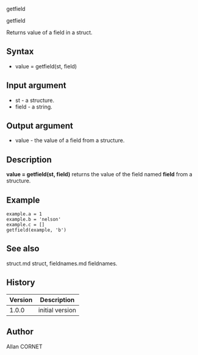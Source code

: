 



getfield


getfield

Returns value of a field in a struct.

## Syntax

- value = getfield(st, field)

## Input argument

 - st - a structure.
 - field - a string.

## Output argument

 - value - the value of a field from a structure.

## Description


  <p><b>value = getfield(st, field)</b> returns the value of the field named <b>field</b> from a structure.</p>


## Example

```Nelson
example.a = 1
example.b = 'nelson'
example.c = []
getfield(example, 'b')
```

## See also

struct.md struct, fieldnames.md fieldnames.
## History

|Version|Description|
|------|------|
|1.0.0|initial version|


## Author

Allan CORNET




